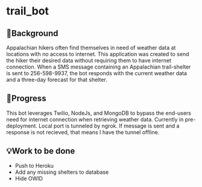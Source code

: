 # trail_bot


## :thought_balloon:Background 
Appalachian hikers often find themselves in need of weather data at locations with no access to internet. This application was created to send the hiker their desired data without requiring them to have internet connection. 
When a SMS message containing an Appalachian trail-shelter is sent to 256-598-9937, the bot responds with the current weather data and a three-day forecast for that shelter. 



## :wrench:Progress
This bot leverages Twilio, NodeJs, and MongoDB to bypass the end-users need for internet connection when retrieving weather data. Currently in pre-deployment. Local port is tunneled by ngrok. If message is sent and a response is not recieved, that means I have the tunnel offline.


## :bulb:Work to be done
* Push to Heroku
* Add any missing shelters to database
* Hide OWID